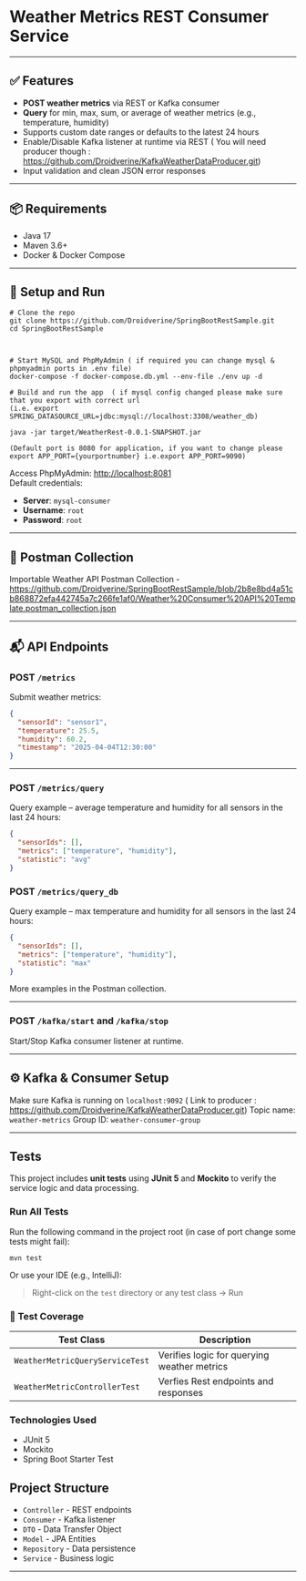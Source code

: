 
# Weather Metrics REST Consumer Service

---

## ✅ Features

-  **POST weather metrics** via REST or Kafka consumer
-  **Query** for min, max, sum, or average of weather metrics (e.g., temperature, humidity)
-  Supports custom date ranges or defaults to the latest 24 hours
-  Enable/Disable Kafka listener at runtime via REST ( You will need producer though : https://github.com/Droidverine/KafkaWeatherDataProducer.git)
-  Input validation and clean JSON error responses

---

## 📦 Requirements

- Java 17
- Maven 3.6+
- Docker & Docker Compose

---

## 🚀 Setup and Run

```
# Clone the repo
git clone https://github.com/Droidverine/SpringBootRestSample.git
cd SpringBootRestSample



# Start MySQL and PhpMyAdmin ( if required you can change mysql & phpmyadmin ports in .env file)
docker-compose -f docker-compose.db.yml --env-file ./env up -d

# Build and run the app  ( if mysql config changed please make sure that you export with correct url 
(i.e. export SPRING_DATASOURCE_URL=jdbc:mysql://localhost:3308/weather_db)

java -jar target/WeatherRest-0.0.1-SNAPSHOT.jar

(Default port is 8080 for application, if you want to change please export APP_PORT={yourportnumber} i.e.export APP_PORT=9090)
```

Access PhpMyAdmin: [http://localhost:8081](http://localhost:8081)  
Default credentials:  
- **Server**: `mysql-consumer`  
- **Username**: `root`  
- **Password**: `root`

---

## 📮 Postman Collection

Importable Weather API Postman Collection - https://github.com/Droidverine/SpringBootRestSample/blob/2b8e8bd4a51cb868872efa442745a7c266fe1af0/Weather%20Consumer%20API%20Template.postman_collection.json

---

## 📬 API Endpoints

### POST `/metrics`

Submit weather metrics:

```json
{
  "sensorId": "sensor1",
  "temperature": 25.5,
  "humidity": 60.2,
  "timestamp": "2025-04-04T12:30:00"
}
```

---

### POST `/metrics/query`

Query example – average temperature and humidity for all sensors in the last 24 hours:

```json
{
  "sensorIds": [],
  "metrics": ["temperature", "humidity"],
  "statistic": "avg"
}
```

### POST `/metrics/query_db`

Query example – max temperature and humidity for all sensors in the last 24 hours:

```json
{
  "sensorIds": [],
  "metrics": ["temperature", "humidity"],
  "statistic": "max"
}
```

More examples in the Postman collection.

---

### POST `/kafka/start` and `/kafka/stop`

Start/Stop Kafka consumer listener at runtime.

---

## ⚙️ Kafka & Consumer Setup

Make sure Kafka is running on `localhost:9092` ( Link to producer : https://github.com/Droidverine/KafkaWeatherDataProducer.git)
Topic name: `weather-metrics` 
Group ID: `weather-consumer-group`

---
## Tests

This project includes **unit tests** using **JUnit 5** and **Mockito** to verify the service logic and data processing.

### Run All Tests

Run the following command in the project root (in case of port change some tests might fail):

```
mvn test
```

Or use your IDE (e.g., IntelliJ):
> Right-click on the `test` directory or any test class → Run

### 🔹 Test Coverage

| Test Class                      | Description                                 |
|---------------------------------|---------------------------------------------|
| `WeatherMetricQueryServiceTest` | Verifies logic for querying weather metrics |
| `WeatherMetricControllerTest`   | Verfies Rest endpoints and responses        |


###  Technologies Used

- JUnit 5
- Mockito
- Spring Boot Starter Test

##  Project Structure

- `Controller` - REST endpoints
- `Consumer` - Kafka listener
- `DTO` - Data Transfer Object
- `Model` - JPA Entities
- `Repository` - Data persistence
- `Service` - Business logic

---
